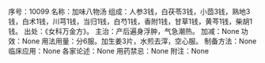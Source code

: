 序号：10099
名称：加味八物汤
组成：人参3钱，白茯苓3钱，小茴3钱，熟地3钱，白术1钱，川芎1钱，当归1钱，白芍1钱，香附1钱，甘草1钱，黄芩1钱，柴胡1钱。
出处：《女科万金方》。
主治：产后遍身浮肿，气急潮热。
加减：None
功效：None
用法用量：分6服。加生姜3片，水煎去滓，空心服。
制备方法：None
临床应用：None
各家论述：None
用药禁忌：None
附注：None
